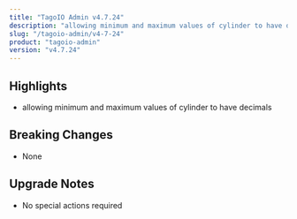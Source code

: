 ```yaml
---
title: "TagoIO Admin v4.7.24"
description: "allowing minimum and maximum values of cylinder to have decimals"
slug: "/tagoio-admin/v4-7-24"
product: "tagoio-admin"
version: "v4.7.24"
---
```


## Highlights

- allowing minimum and maximum values of cylinder to have decimals

## Breaking Changes

- None

## Upgrade Notes

- No special actions required
